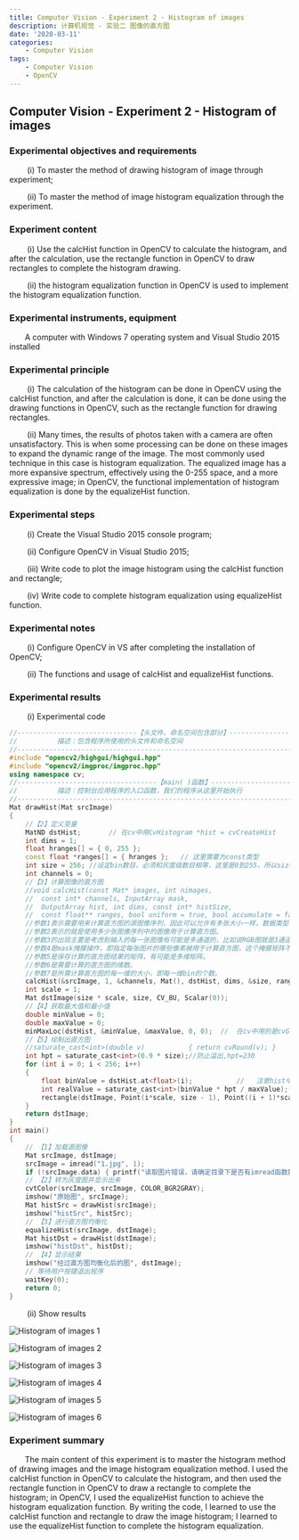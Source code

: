 ```yaml
---
title: Computer Vision - Experiment 2 - Histogram of images
description: 计算机视觉 - 实验二 图像的直方图
date: '2020-03-11'
categories:
    - Computer Vision
tags:
    - Computer Vision
    - OpenCV
---
```


## Computer Vision - Experiment 2 - Histogram of images

### Experimental objectives and requirements

&emsp;&emsp; (i) To master the method of drawing histogram of image through experiment;

&emsp;&emsp; (ii) To master the method of image histogram equalization through the experiment.

### Experiment content

&emsp;&emsp; (i) Use the calcHist function in OpenCV to calculate the histogram, and after the calculation, use the rectangle function in OpenCV to draw rectangles to complete the histogram drawing.

&emsp;&emsp; (ii) the histogram equalization function in OpenCV is used to implement the histogram equalization function.

### Experimental instruments, equipment

&emsp;&emsp;A computer with Windows 7 operating system and Visual Studio 2015 installed

### Experimental principle

&emsp;&emsp; (i) The calculation of the histogram can be done in OpenCV using the calcHist function, and after the calculation is done, it can be done using the drawing functions in OpenCV, such as the rectangle function for drawing rectangles.

&emsp;&emsp; (ii) Many times, the results of photos taken with a camera are often unsatisfactory. This is when some processing can be done on these images to expand the dynamic range of the image. The most commonly used technique in this case is histogram equalization. The equalized image has a more expansive spectrum, effectively using the 0-255 space, and a more expressive image; in OpenCV, the functional implementation of histogram equalization is done by the equalizeHist function.

### Experimental steps

&emsp;&emsp; (i) Create the Visual Studio 2015 console program;

&emsp;&emsp; (ii) Configure OpenCV in Visual Studio 2015;

&emsp;&emsp; (iii) Write code to plot the image histogram using the calcHist function and rectangle;

&emsp;&emsp; (iv) Write code to complete histogram equalization using equalizeHist function.

### Experimental notes

&emsp;&emsp; (i) Configure OpenCV in VS after completing the installation of OpenCV;

&emsp;&emsp; (ii) The functions and usage of calcHist and equalizeHist functions.

### Experimental results

&emsp;&emsp; (i) Experimental code

```cpp
//------------------------------【头文件、命名空间包含部分】---------------------------
//          描述：包含程序所使用的头文件和命名空间
//-------------------------------------------------------------------------------------
#include "opencv2/highgui/highgui.hpp"
#include "opencv2/imgproc/imgproc.hpp"
using namespace cv;
//-----------------------------------【main( )函数】-------------------------------------
//          描述：控制台应用程序的入口函数，我们的程序从这里开始执行
//-------------------------------------------------------------------------------------
Mat drawHist(Mat srcImage)
{
	//【2】定义变量
	MatND dstHist;       // 在cv中用CvHistogram *hist = cvCreateHist
	int dims = 1;
	float hranges[] = { 0, 255 };
	const float *ranges[] = { hranges };   // 这里需要为const类型
	int size = 256; //设定bin数目，必须和灰度级数目相等，这里是0到255，所以size为256
	int channels = 0;
	//【3】计算图像的直方图
	//void calcHist(const Mat* images, int nimages,
	//	const int* channels, InputArray mask,
	//	OutputArray hist, int dims, const int* histSize,
	//	const float** ranges, bool uniform = true, bool accumulate = false)
	//参数1表示需要用来计算直方图的源图像序列，因此可以允许有多张大小一样，数据类型相同的图像被用来统计其直方图特征。
	//参数2表示的就是使用多少张图像序列中的图像用于计算直方图。
	//参数3的出现主要是考虑到输入的每一张图像有可能是多通道的，比如说RGB图就是3通道的，那么从统计意义上来讲，一张RGB图其实就是3张单通道的图像，而计算直方图时其本质也是针对单张图像进行的。这里虽然我们输入的图像序列images中有很多图片，但是并不是每一张图片的每一个通道都会被用来计算。所以参数3的功能是指定哪些通道的图像被用来计算（后面的解释都假设图像序列中图像是3通道的，那么有的图像可能有多个通道都被用来计算，有的图像可能连一个通道都没有被采用），这时参数3里面保存的是通道的序号，那么图像序列images中的第一张图片的通道序号（假设图像时3通道的）为0, 1, 2；images中第二张图片的图像序列接着上一次的，为3, 4, 5, ；依次类推即可。
	//参数4是mask掩膜操作，即指定每张图片的哪些像素被用于计算直方图，这个掩膜矩阵不能够针对特定图像设定特定的掩膜，因此在这里是一视同仁对待的。
	//参数5是保存计算的直方图结果的矩阵，有可能是多维矩阵。
	//参数6是需要计算的直方图的维数。
	//参数7是所需计算直方图的每一维的大小，即每一维bin的个数。
	calcHist(&srcImage, 1, &channels, Mat(), dstHist, dims, &size, ranges);    // cv 中是cvCalcHist
	int scale = 1;
	Mat dstImage(size * scale, size, CV_8U, Scalar(0));
	//【4】获取最大值和最小值
	double minValue = 0;
	double maxValue = 0;
	minMaxLoc(dstHist, &minValue, &maxValue, 0, 0);  //  在cv中用的是cvGetMinMaxHistValue
	//【5】绘制出直方图
	//saturate_cast<int>(double v)           { return cvRound(v); }
	int hpt = saturate_cast<int>(0.9 * size);//防止溢出,hpt=230
	for (int i = 0; i < 256; i++)
	{
		float binValue = dstHist.at<float>(i);           //   注意hist中是float类型    而在OpenCV1.0版中用cvQueryHistValue_1D
		int realValue = saturate_cast<int>(binValue * hpt / maxValue);
		rectangle(dstImage, Point(i*scale, size - 1), Point((i + 1)*scale - 1, size - realValue), Scalar(255));
	}
	return dstImage;
}
int main()
{
	// 【1】加载源图像
	Mat srcImage, dstImage;
	srcImage = imread("1.jpg", 1);
	if (!srcImage.data) { printf("读取图片错误，请确定目录下是否有imread函数指定图片存在~！ \n"); return false; }
	// 【2】转为灰度图并显示出来
	cvtColor(srcImage, srcImage, COLOR_BGR2GRAY);
	imshow("原始图", srcImage);
	Mat histSrc = drawHist(srcImage);
	imshow("histSrc", histSrc);
	// 【3】进行直方图均衡化
	equalizeHist(srcImage, dstImage);
	Mat histDst = drawHist(dstImage);
	imshow("histDst", histDst);
	// 【4】显示结果
	imshow("经过直方图均衡化后的图", dstImage);
	// 等待用户按键退出程序
	waitKey(0);
	return 0;
}
```

&emsp;&emsp; (ii) Show results

![Histogram of images 1](https://raw.githubusercontent.com/JavenJin/blog-image/master/content/post/Campus%20Projects/Computer%20Vision/Experiment%2002%20Histogram%20of%20images/histogram-of-image1.png)

![Histogram of images 2](https://raw.githubusercontent.com/JavenJin/blog-image/master/content/post/Campus%20Projects/Computer%20Vision/Experiment%2002%20Histogram%20of%20images/histogram-of-image2.png)

![Histogram of images 3](https://raw.githubusercontent.com/JavenJin/blog-image/master/content/post/Campus%20Projects/Computer%20Vision/Experiment%2002%20Histogram%20of%20images/histogram-of-image3.png)

![Histogram of images 4](https://raw.githubusercontent.com/JavenJin/blog-image/master/content/post/Campus%20Projects/Computer%20Vision/Experiment%2002%20Histogram%20of%20images/histogram-of-image4.png)

![Histogram of images 5](https://raw.githubusercontent.com/JavenJin/blog-image/master/content/post/Campus%20Projects/Computer%20Vision/Experiment%2002%20Histogram%20of%20images/histogram-of-image5.png)

![Histogram of images 6](https://raw.githubusercontent.com/JavenJin/blog-image/master/content/post/Campus%20Projects/Computer%20Vision/Experiment%2002%20Histogram%20of%20images/histogram-of-image6.png)

### Experiment summary

&emsp;&emsp;The main content of this experiment is to master the histogram method of drawing images and the image histogram equalization method. I used the calcHist function in OpenCV to calculate the histogram, and then used the rectangle function in OpenCV to draw a rectangle to complete the histogram; in OpenCV, I used the equalizeHist function to achieve the histogram equalization function. By writing the code, I learned to use the calcHist function and rectangle to draw the image histogram; I learned to use the equalizeHist function to complete the histogram equalization.
